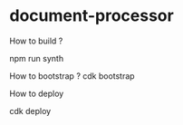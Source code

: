 # document-processor
How to build ?

npm run synth

How to bootstrap ?
cdk bootstrap

How to deploy

cdk deploy
